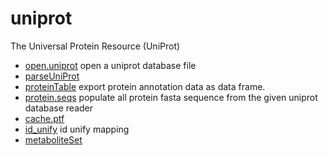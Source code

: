 # uniprot

The Universal Protein Resource (UniProt)

+ [open.uniprot](uniprot/open.uniprot.1) open a uniprot database file
+ [parseUniProt](uniprot/parseUniProt.1) 
+ [proteinTable](uniprot/proteinTable.1) export protein annotation data as data frame.
+ [protein.seqs](uniprot/protein.seqs.1) populate all protein fasta sequence from the given uniprot database reader
+ [cache.ptf](uniprot/cache.ptf.1) 
+ [id_unify](uniprot/id_unify.1) id unify mapping
+ [metaboliteSet](uniprot/metaboliteSet.1) 
